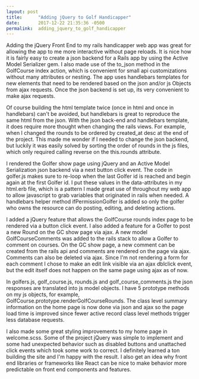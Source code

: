 ```yaml
---
layout: post
title:      "Adding jQuery to Golf Handicapper"
date:       2017-12-22 21:35:36 -0500
permalink:  adding_jquery_to_golf_handicapper
---
```



Adding the jQuery Front End to my rails handicapper web app was great for allowing the app to me more interactive without page reloads. It is nice how it is fairly easy to create a json backend for a Rails app by using the Active Model Serializer gem. I also made use of the to_json method in the GolfCourse index action, which is convenient for small api customizations without many attributes or nesting. The app uses handlebars templates for new elements that need to be rendered based on the json and/or js Objects from ajax requests. Once the json backend is set up, its very convenient to make ajax requests. 

Of course building the html template twice (once in html and once in handlebars) can't be avoided, but handlebars is great to reproduce the same html from the json. With the json back-end and handlebars template, it does require more thought when changing the rails views. For example, when I changed the rounds to be  ordered by created_at desc at the end of the project. This made me wonder if I needed to change the json backend, but luckily it was easily solved by sorting the order of rounds in the js files, which only required calling reverse on the this.rounds attribute.

I rendered the Golfer show page using jQuery and an Active Model Serialization json backend via a next button click event. The code in golfer.js makes sure to re-loop when the last Golfer id is reached and begin again at the first Golfer id. I put these values in the data-attributes in my html.erb file, which is a pattern I made great use of throughout my web app to allow javascript to grab variables that originated in rails when needed. A handlebars helper method ifPermissionGolfer is added so only the golfer who owns the resource can do posting, editing, and deleting actions.

I added a jQuery feature that allows the GolfCourse rounds index page to be rendered via a button click event. I also added a feature for a Golfer to post a new Round on the GC show page via ajax. A new model GolfCourseComments was added to the rails stack to allow a Golfer to comment on courses. On the GC show page, a new comment can be created from the rails api and comments are rendered on the page via ajax. Comments can also be deleted via ajax. Since I'm not rendering a form for each comment I chose to make an edit link visible via an ajax dblclick event, but the edit itself does not happen on the same page using ajax as of now. 

In golfers.js, golf_course.js, rounds.js and golf_course_comments.js the json responses are translated into js model objects. I have 5 prototype methods on my js objects, for example, GolfCourse.prototype.renderGolfCourseRounds. The class level summary information on the home page is now done via json and ajax so the page load time is improved since fewer active record class level methods trigger less database requests.

I also made some great styling improvements to my home page in welcome.scss. Some of the  project jQuery was simple to implement and some had unexpected behavior such as disabled buttons and unattached click events which took some work to correct. I definitely learned a ton building the site and I'm happy with the result. I also get an idea why front end libraries or frameworks like React can be nice to make behavior more predictable on front end components and features.
